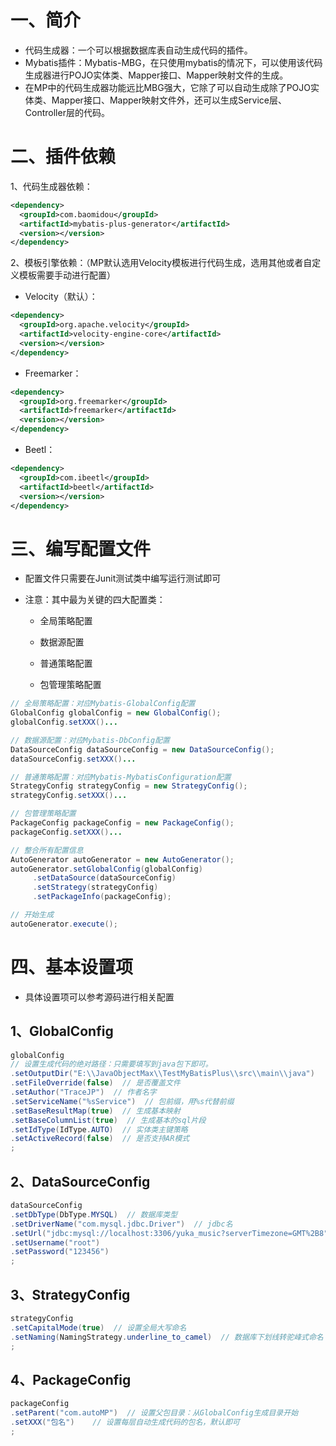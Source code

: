 # 一、简介

- 代码生成器：一个可以根据数据库表自动生成代码的插件。
- Mybatis插件：Mybatis-MBG，在只使用mybatis的情况下，可以使用该代码生成器进行POJO实体类、Mapper接口、Mapper映射文件的生成。
- 在MP中的代码生成器功能远比MBG强大，它除了可以自动生成除了POJO实体类、Mapper接口、Mapper映射文件外，还可以生成Service层、Controller层的代码。

# 二、插件依赖

1、代码生成器依赖：
```xml
<dependency>
  <groupId>com.baomidou</groupId>
  <artifactId>mybatis-plus-generator</artifactId>
  <version></version>
</dependency>
```
2、模板引擎依赖：（MP默认选用Velocity模板进行代码生成，选用其他或者自定义模板需要手动进行配置）

- Velocity（默认）：

```xml
<dependency>
  <groupId>org.apache.velocity</groupId>
  <artifactId>velocity-engine-core</artifactId>
  <version></version>
</dependency>
```
- Freemarker：

```xml
<dependency>
  <groupId>org.freemarker</groupId>
  <artifactId>freemarker</artifactId>
  <version></version>
</dependency>
```
- Beetl：

```xml
<dependency>
  <groupId>com.ibeetl</groupId>
  <artifactId>beetl</artifactId>
  <version></version>
</dependency>
```


# 三、编写配置文件

- 配置文件只需要在Junit测试类中编写运行测试即可

- 注意：其中最为关键的四大配置类：

    - 全局策略配置

    - 数据源配置

    - 普通策略配置

    - 包管理策略配置

```java
// 全局策略配置：对应Mybatis-GlobalConfig配置
GlobalConfig globalConfig = new GlobalConfig();
globalConfig.setXXX()...

// 数据源配置：对应Mybatis-DbConfig配置
DataSourceConfig dataSourceConfig = new DataSourceConfig();
dataSourceConfig.setXXX()...

// 普通策略配置：对应Mybatis-MybatisConfiguration配置
StrategyConfig strategyConfig = new StrategyConfig();
strategyConfig.setXXX()...

// 包管理策略配置
PackageConfig packageConfig = new PackageConfig();
packageConfig.setXXX()...

// 整合所有配置信息
AutoGenerator autoGenerator = new AutoGenerator();
autoGenerator.setGlobalConfig(globalConfig)
     .setDataSource(dataSourceConfig)
     .setStrategy(strategyConfig)
     .setPackageInfo(packageConfig);

// 开始生成
autoGenerator.execute();
```

# 四、基本设置项

- 具体设置项可以参考源码进行相关配置


## 1、GlobalConfig

```java
globalConfig
// 设置生成代码的绝对路径：只需要填写到java包下即可。
.setOutputDir("E:\\JavaObjectMax\\TestMyBatisPlus\\src\\main\\java")
.setFileOverride(false)  // 是否覆盖文件
.setAuthor("TraceJP")  // 作者名字
.setServiceName("%sService")  // 包前缀，用%s代替前缀
.setBaseResultMap(true)  // 生成基本映射
.setBaseColumnList(true)  // 生成基本的sql片段
.setIdType(IdType.AUTO)  // 实体类主键策略
.setActiveRecord(false)  // 是否支持AR模式
;
```
## 2、DataSourceConfig

```java
dataSourceConfig
.setDbType(DbType.MYSQL)  // 数据库类型
.setDriverName("com.mysql.jdbc.Driver")  // jdbc名
.setUrl("jdbc:mysql://localhost:3306/yuka_music?serverTimezone=GMT%2B8")
.setUsername("root")
.setPassword("123456")
;
```
## 3、StrategyConfig

```java
strategyConfig
.setCapitalMode(true)  // 设置全局大写命名
.setNaming(NamingStrategy.underline_to_camel)  // 数据库下划线转驼峰式命名
;
```
## 4、PackageConfig

```java
packageConfig
.setParent("com.autoMP")  // 设置父包目录：从GlobalConfig生成目录开始
.setXXX("包名")    // 设置每层自动生成代码的包名，默认即可
;
```





